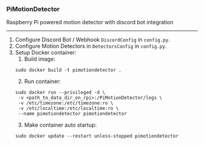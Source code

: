 ### PiMotionDetector

Raspberry Pi powered motion detector with discord bot integration

---

1. Configure Discord Bot / Webhook `DiscordConfig` in `config.py`.
2. Configure Motion Detectors in `DetectorsConfig` in `config.py`.
3. Setup Docker container:
   1. Build image: 
   ```
   sudo docker build -t pimotiondetector .
   ```
   2. Run container:
   ```
   sudo docker run --privileged -d \
    -v <path_to_data_dir_on_rpi>:/PiMotionDetector/logs \
    -v /etc/timezone:/etc/timezone:ro \
    -v /etc/localtime:/etc/localtime:ro \
    --name pimotiondetector pimotiondetector
   ```
   3. Make container auto startup:
   ```
   sudo docker update --restart unless-stopped pimotiondetector
   ```
